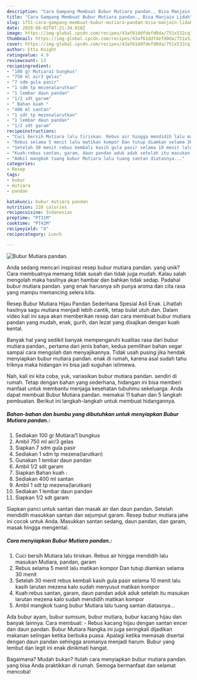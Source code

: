 ```yaml
---
description: "Cara Gampang Membuat Bubur Mutiara pandan., Bisa Manjain Lidah"
title: "Cara Gampang Membuat Bubur Mutiara pandan., Bisa Manjain Lidah"
slug: 1751-cara-gampang-membuat-bubur-mutiara-pandan-bisa-manjain-lidah
date: 2020-08-02T07:21:34.018Z
image: https://img-global.cpcdn.com/recipes/43af61ddfdefd0da/751x532cq70/bubur-mutiara-pandan-foto-resep-utama.jpg
thumbnail: https://img-global.cpcdn.com/recipes/43af61ddfdefd0da/751x532cq70/bubur-mutiara-pandan-foto-resep-utama.jpg
cover: https://img-global.cpcdn.com/recipes/43af61ddfdefd0da/751x532cq70/bubur-mutiara-pandan-foto-resep-utama.jpg
author: Etta Knight
ratingvalue: 4.9
reviewcount: 13
recipeingredient:
- "100 gr Mutiara1 bungkus"
- "750 ml air3 gelas"
- "7 sdm gula pasir"
- "1 sdm tp mezenalarutkan"
- "1 lembar daun pandan"
- "1/2 sdt garam"
- " Bahan kuah "
- "400 ml santan"
- "1 sdt tp mezenalarutkan"
- "1 lembar daun pandan"
- "1/2 sdt garam"
recipeinstructions:
- "Cuci bersih Mutiara lalu tiriskan. Rebus air hingga mendidih lalu masukan Mutiara, pandan, garam"
- "Rebus selama 5 menit lalu matikan kompor Dan tutup diamkan selama 30 menit"
- "Setelah 30 menit rebus kembali kasih gula pasir selama 10 menit lalu kasih larutan mezena kalo sudah menyusut matikan kompor"
- "Kuah:rebus santan, garam, daun pandan aduk aduk setelah itu masukan larutan mezena kalo sudah mendidih matikan kompor"
- "Ambil mangkok tuang bubur Mutiara lalu tuang santan diatasnya..."
categories:
- Resep
tags:
- bubur
- mutiara
- pandan

katakunci: bubur mutiara pandan 
nutrition: 220 calories
recipecuisine: Indonesian
preptime: "PT31M"
cooktime: "PT42M"
recipeyield: "4"
recipecategory: Lunch

---
```



![Bubur Mutiara pandan.](https://img-global.cpcdn.com/recipes/43af61ddfdefd0da/751x532cq70/bubur-mutiara-pandan-foto-resep-utama.jpg)

Anda sedang mencari inspirasi resep bubur mutiara pandan. yang unik? Cara membuatnya memang tidak susah dan tidak juga mudah. Kalau salah mengolah maka hasilnya akan hambar dan bahkan tidak sedap. Padahal bubur mutiara pandan. yang enak harusnya sih punya aroma dan cita rasa yang mampu memancing selera kita.

Resep Bubur Mutiara Hijau Pandan Sederhana Spesial Asli Enak. Lihatlah hasilnya sagu mutiara menjadi lebih cantik, tetap bulat utuh dan. Dalam video kali ini saya akan memberikan resep dan cara membuat bubur mutiara pandan yang mudah, enak, gurih, dan lezat yang disajikan dengan kuah kental.

Banyak hal yang sedikit banyak mempengaruhi kualitas rasa dari bubur mutiara pandan., pertama dari jenis bahan, kedua pemilihan bahan segar sampai cara mengolah dan menyajikannya. Tidak usah pusing jika hendak menyiapkan bubur mutiara pandan. enak di rumah, karena asal sudah tahu triknya maka hidangan ini bisa jadi suguhan istimewa.


Nah, kali ini kita coba, yuk, variasikan bubur mutiara pandan. sendiri di rumah. Tetap dengan bahan yang sederhana, hidangan ini bisa memberi manfaat untuk membantu menjaga kesehatan tubuhmu sekeluarga. Anda dapat membuat Bubur Mutiara pandan. memakai 11 bahan dan 5 langkah pembuatan. Berikut ini langkah-langkah untuk membuat hidangannya.

<!--inarticleads1-->

##### Bahan-bahan dan bumbu yang dibutuhkan untuk menyiapkan Bubur Mutiara pandan.:

1. Sediakan 100 gr Mutiara/1 bungkus
1. Ambil 750 ml air/3 gelas
1. Siapkan 7 sdm gula pasir
1. Sediakan 1 sdm tp mezena(larutkan)
1. Gunakan 1 lembar daun pandan
1. Ambil 1/2 sdt garam
1. Siapkan  Bahan kuah :
1. Sediakan 400 ml santan
1. Ambil 1 sdt tp mezena(larutkan)
1. Sediakan 1 lembar daun pandan
1. Siapkan 1/2 sdt garam


Siapkan panci untuk santan dan masak air dan daun pandan. Setelah mendidih masukkan santan dan sejumput garam. Resep bubur mutiara jahe ini cocok untuk Anda. Masukkan santan sedang, daun pandan, dan garam, masak hingga mengental. 

<!--inarticleads2-->

##### Cara menyiapkan Bubur Mutiara pandan.:

1. Cuci bersih Mutiara lalu tiriskan. Rebus air hingga mendidih lalu masukan Mutiara, pandan, garam
1. Rebus selama 5 menit lalu matikan kompor Dan tutup diamkan selama 30 menit
1. Setelah 30 menit rebus kembali kasih gula pasir selama 10 menit lalu kasih larutan mezena kalo sudah menyusut matikan kompor
1. Kuah:rebus santan, garam, daun pandan aduk aduk setelah itu masukan larutan mezena kalo sudah mendidih matikan kompor
1. Ambil mangkok tuang bubur Mutiara lalu tuang santan diatasnya...


Ada bubur ayam, bubur sumsum, bubur mutiara, bubur kacang hijau dan banyak lainnya. Cara membuat: - Rebus kacang hijau dengan santan encer dan daun pandan. Bubur Mutiara Nangka ini juga seringkali dijadikan makanan selingan ketika berbuka puasa. Apalagi ketika memasak disertai dengan daun pandan sehingga aromanya menjadi harum. Bubur yang lembut dan legit ini enak dinikmati hangat. 

Bagaimana? Mudah bukan? Itulah cara menyiapkan bubur mutiara pandan. yang bisa Anda praktikkan di rumah. Semoga bermanfaat dan selamat mencoba!
